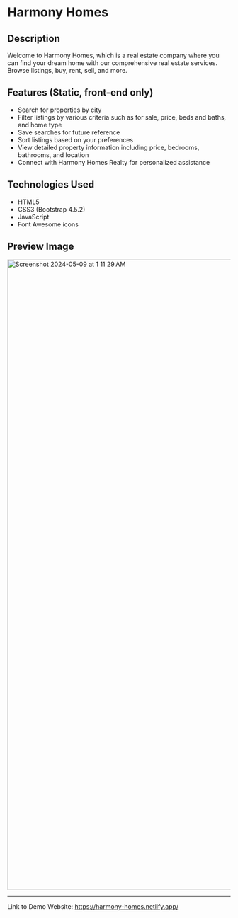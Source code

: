 

# Harmony Homes

## Description
Welcome to Harmony Homes, which is a real estate company where you can find your dream home with our comprehensive real estate services. Browse listings, buy, rent, sell, and more.

## Features (Static, front-end only)
- Search for properties by city
- Filter listings by various criteria such as for sale, price, beds and baths, and home type
- Save searches for future reference
- Sort listings based on your preferences
- View detailed property information including price, bedrooms, bathrooms, and location
- Connect with Harmony Homes Realty for personalized assistance

## Technologies Used
- HTML5
- CSS3 (Bootstrap 4.5.2)
- JavaScript
- Font Awesome icons

## Preview Image
<img width="1425" alt="Screenshot 2024-05-09 at 1 11 29 AM" src="https://github.com/Remiyyah/Real-Estate-Website/assets/116331106/e00c87e3-e372-4775-9fe8-34d7391157c4">

****

Link to Demo Website:
https://harmony-homes.netlify.app/

